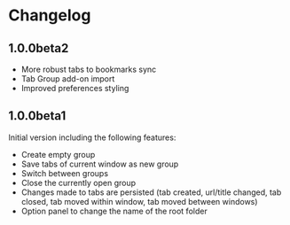 # Changelog

## 1.0.0beta2

* More robust tabs to bookmarks sync
* Tab Group add-on import
* Improved preferences styling

## 1.0.0beta1

Initial version including the following features:

* Create empty group
* Save tabs of current window as new group
* Switch between groups
* Close the currently open group
* Changes made to tabs are persisted (tab created, url/title changed, tab closed, tab moved within window, tab moved between windows)
* Option panel to change the name of the root folder
